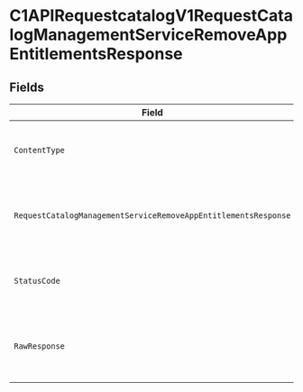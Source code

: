 # C1APIRequestcatalogV1RequestCatalogManagementServiceRemoveAppEntitlementsResponse


## Fields

| Field                                                                                                                                                       | Type                                                                                                                                                        | Required                                                                                                                                                    | Description                                                                                                                                                 |
| ----------------------------------------------------------------------------------------------------------------------------------------------------------- | ----------------------------------------------------------------------------------------------------------------------------------------------------------- | ----------------------------------------------------------------------------------------------------------------------------------------------------------- | ----------------------------------------------------------------------------------------------------------------------------------------------------------- |
| `ContentType`                                                                                                                                               | *string*                                                                                                                                                    | :heavy_check_mark:                                                                                                                                          | HTTP response content type for this operation                                                                                                               |
| `RequestCatalogManagementServiceRemoveAppEntitlementsResponse`                                                                                              | [*shared.RequestCatalogManagementServiceRemoveAppEntitlementsResponse](../../models/shared/requestcatalogmanagementserviceremoveappentitlementsresponse.md) | :heavy_minus_sign:                                                                                                                                          | Empty response with a status code indicating success                                                                                                        |
| `StatusCode`                                                                                                                                                | *int*                                                                                                                                                       | :heavy_check_mark:                                                                                                                                          | HTTP response status code for this operation                                                                                                                |
| `RawResponse`                                                                                                                                               | [*http.Response](https://pkg.go.dev/net/http#Response)                                                                                                      | :heavy_minus_sign:                                                                                                                                          | Raw HTTP response; suitable for custom response parsing                                                                                                     |